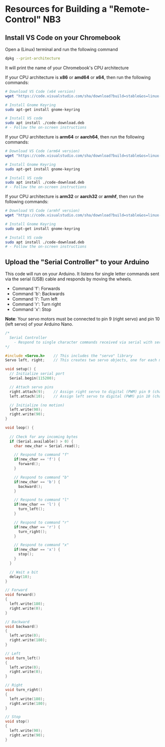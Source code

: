 # Resources for Building a "Remote-Control" NB3

## Install VS Code on your Chromebook
Open a (Linux) terminal and run the following command
```bash
dpkg --print-architecture
```
It will print the name of your Chromebook's CPU architecture

If your CPU architecture is **x86** or **amd64** or **x64**, then run the following commands:
```bash
# Download VS Code (x64 version)
wget "https://code.visualstudio.com/sha/download?build=stable&os=linux-deb-x64" -O "code-download.deb"

# Install Gnome Keyring
sudo apt-get install gnome-keyring

# Install VS code
sudo apt install ./code-download.deb
# - Follow the on-screen instructions
```

If your CPU architecture is **arm64** or **aarch64**, then run the following commands:
```bash
# Download VS Code (arm64 version)
wget "https://code.visualstudio.com/sha/download?build=stable&os=linux-deb-arm64" -O "code-download.deb"

# Install Gnome Keyring
sudo apt-get install gnome-keyring

# Install VS code
sudo apt install ./code-download.deb
# - Follow the on-screen instructions
```

If your CPU architecture is **arm32** or **aarch32** or **armhf**, then run the following commands:
```bash
# Download VS Code (armhf version)
wget "https://code.visualstudio.com/sha/download?build=stable&os=linux-deb-armhf" -O "code-download.deb"

# Install Gnome Keyring
sudo apt-get install gnome-keyring

# Install VS code
sudo apt install ./code-download.deb
# - Follow the on-screen instructions
```

## Upload the "Serial Controller" to your Arduino
This code will run on your Arduino. It listens for single letter commands sent via the serial (USB) cable and responds by moving the wheels.
- Command 'f': Forwards
- Command 'b': Backwards
- Command 'l': Turn left
- Command 'r': Turn right
- Command 'x': Stop

**Note**: Your servo motors must be connected to pin 9 (right servo) and pin 10 (left servo) of your Arduino Nano.

```c
/*
  Serial Controller
    - Respond to single character commands received via serial with servo motion
*/

#include <Servo.h>    // This includes the "servo" library
Servo left, right;    // This creates two servo objects, one for each motor

void setup() {
  // Initialize serial port
  Serial.begin(115200);

  // Attach servo pins
  right.attach(9);    // Assign right servo to digital (PWM) pin 9 (change according to your connection)
  left.attach(10);    // Assign left servo to digital (PWM) pin 10 (change according to your connection)

  // Initialize (no motion)
  left.write(90);
  right.write(90);
}

void loop() {
  
  // Check for any incoming bytes
  if (Serial.available() > 0) {
    char new_char = Serial.read();

    // Respond to command "f"
    if(new_char == 'f') {
      forward();
    }

    // Respond to command "b"
    if(new_char == 'b') {
      backward();
    }

    // Respond to command "l"
    if(new_char == 'l') {
      turn_left();
    }

    // Respond to command "r"
    if(new_char == 'r') {
      turn_right();
    }

    // Respond to command "x"
    if(new_char == 'x') {
      stop();
    }
  }

  // Wait a bit
  delay(10);
}

// Forward
void forward()
{
  left.write(180);
  right.write(0);
}

// Backward
void backward()
{
  left.write(0);
  right.write(180);
}

// Left
void turn_left()
{
  left.write(0);
  right.write(0);
}

// Right
void turn_right()
{
  left.write(180);
  right.write(180);
}

// Stop
void stop()
{
  left.write(90);
  right.write(90);
}
```
